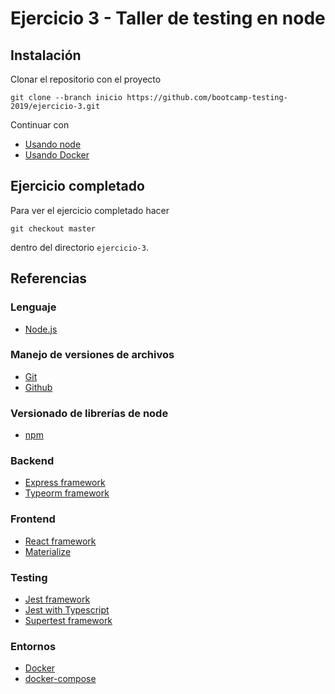 # Ejercicio 3 - Taller de testing en node

## Instalación

Clonar el repositorio con el proyecto

```
git clone --branch inicio https://github.com/bootcamp-testing-2019/ejercicio-3.git
```

Continuar con

* [Usando node](./node.md)
* [Usando Docker](./docker.md)


## Ejercicio completado

Para ver el ejercicio completado hacer

```
git checkout master
```

dentro del directorio `ejercicio-3`.

## Referencias

### Lenguaje

* [Node.js](https://nodejs.org/en/)

### Manejo de versiones de archivos

* [Git](https://git-scm.com/)
* [Github](https://github.com/)

### Versionado de librerías de node

* [npm](https://www.npmjs.com/)

### Backend

* [Express framework](https://expressjs.com)
* [Typeorm framework](https://typeorm.io/)

### Frontend

* [React framework](https://reactjs.org/)
* [Materialize](http://materializecss.com)

### Testing

* [Jest framework](https://jestjs.io/)
* [Jest with Typescript](https://basarat.gitbooks.io/typescript/docs/testing/jest.html)
* [Supertest framework](http://www.albertgao.xyz/2017/05/24/how-to-test-expressjs-with-jest-and-supertest/)

### Entornos

* [Docker](https://www.docker.com/)
* [docker-compose](https://docs.docker.com/compose/)